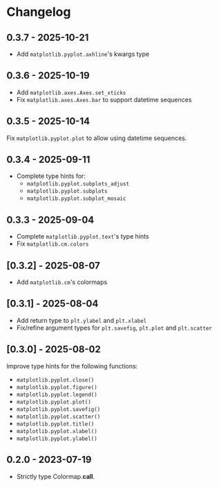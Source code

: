 # Changelog

## 0.3.7 - 2025-10-21

- Add `matplotlib.pyplot.axhline`'s kwargs type

## 0.3.6 - 2025-10-19

- Add `matplotlib.axes.Axes.set_xticks`
- Fix `matplotlib.axes.Axes.bar` to support datetime sequences

## 0.3.5 - 2025-10-14

Fix `matplotlib.pyplot.plot` to allow using datetime sequences.

## 0.3.4 - 2025-09-11

- Complete type hints for:
  - `matplotlib.pyplot.subplots_adjust`
  - `matplotlib.pyplot.subplots`
  - `matplotlib.pyplot.subplot_mosaic`

## 0.3.3 - 2025-09-04

- Complete `matplotlib.pyplot.text`'s type hints
- Fix `matplotlib.cm.colors`

## [0.3.2] - 2025-08-07

- Add `matplotlib.cm`'s colormaps

## [0.3.1] - 2025-08-04

- Add return type to `plt.ylabel` and `plt.xlabel`
- Fix/refine argument types for `plt.savefig`, `plt.plot` and `plt.scatter`

## [0.3.0] - 2025-08-02

Improve type hints for the following functions:

- `matplotlib.pyplot.close()`
- `matplotlib.pyplot.figure()`
- `matplotlib.pyplot.legend()`
- `matplotlib.pyplot.plot()`
- `matplotlib.pyplot.savefig()`
- `matplotlib.pyplot.scatter()`
- `matplotlib.pyplot.title()`
- `matplotlib.pyplot.xlabel()`
- `matplotlib.pyplot.ylabel()`

## 0.2.0 - 2023-07-19

- Strictly type Colormap.**call**.
